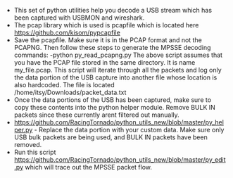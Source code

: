 - This set of python utilities help you decode a USB stream which has been captured with USBMON and wireshark.
- The pcap library which is used is pcapfile which is located here https://github.com/kisom/pypcapfile
- Save the pcapfile. Make sure it is in the PCAP format and not the PCAPNG. Then follow these steps to generate the MPSSE decoding commands:
-python py_read_pcapng.py
The above script assumes that you have the PCAP file stored in the same directory. It is name my_file.pcap. This script will iterate through all the packets and log only the data portion of the USB capture into another file whose location is also hardcoded. The file is located /home/itsy/Downloads/packet_data.txt
- Once the data portions of the USB has been captured, make sure to copy these contents into the python helper module. Remove BULK IN packets since these currently arent filtered out manually.
- https://github.com/RacingTornado/python_utils_new/blob/master/py_helper.py - Replace the data portion with your custom data. Make sure only USB bulk packets are being used, and BULK IN packets have been removed.
- Run this script https://github.com/RacingTornado/python_utils_new/blob/master/py_edit.py which will trace out the MPSSE packet flow.
